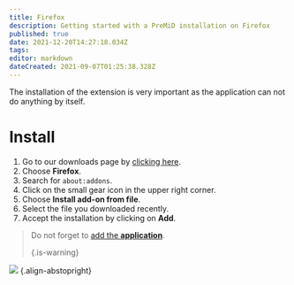 ```yaml
---
title: Firefox
description: Getting started with a PreMiD installation on Firefox
published: true
date: 2021-12-20T14:27:18.034Z
tags:
editor: markdown
dateCreated: 2021-09-07T01:25:38.328Z
---
```


The installation of the extension is very important as the application can not do anything by itself.

# Install
1. Go to our downloads page by [clicking here](https://premid.app/downloads).
2. Choose **Firefox**.
3. Search for `about:addons`.
4. Click on the small gear icon in the upper right corner.
5. Choose **Install add-on from file**.
6. Select the file you downloaded recently.
7. Accept the installation by clicking on **Add**.

> Do not forget to [add the **application**](/install).
>
> {.is-warning}

![](https://img.icons8.com/color/2x/firefox.png) {.align-abstopright}
